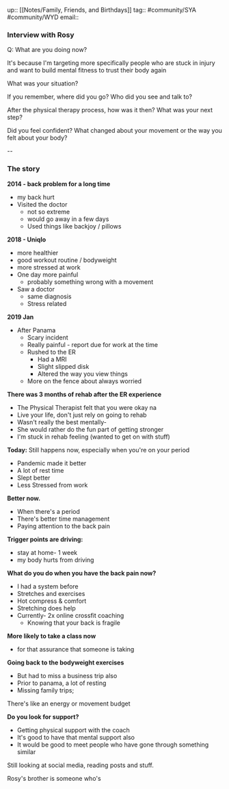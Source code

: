 up:: [[Notes/Family, Friends, and Birthdays]]
tag:: #community/SYA #community/WYD
email:: 

### Interview with Rosy

Q:
What are you doing now?

It's because I'm targeting more specifically people who are stuck in injury and want to build mental fitness to trust their body again

What was your situation?

If you remember, where did you go? Who did you see and talk to?

After the physical therapy process, how was it then? What was your next step?

Did you feel confident? What changed about your movement or the way you felt about your body?

--

### The story

**2014 - back problem for a long time**
- my back hurt
- Visited the doctor
	- not so extreme
	- would go away in a few days
	- Used things like backjoy / pillows

**2018 - Uniqlo**
- more healthier
- good workout routine / bodyweight
- more stressed at work
- One day more painful
	- probably something wrong with a movement
- Saw a doctor
	- same diagnosis
	- Stress related

**2019 Jan**
- After Panama
	- Scary incident 
	- Really painful - report due for work at the time
	- Rushed to the ER
		- Had a MRI
		- Slight slipped disk
		- Altered the way you view things
	- More on the fence about always worried

**There was 3 months of rehab after the ER experience**
- The Physical Therapist felt that you were okay na
- Live your life, don't just rely on going to rehab
- Wasn't really the best mentally- 
- She would rather do the fun part of getting stronger
- I'm stuck in rehab feeling (wanted to get on with stuff)

**Today:**
Still happens now, especially when you're on your period
- Pandemic made it better
- A lot of rest time
- Slept better
- Less Stressed from work

**Better now.** 
- When there's a period
- There's better time management
- Paying attention to the back pain

**Trigger points are driving:**
- stay at home- 1 week
- my body hurts from driving

**What do you do when you have the back pain now?**
- I had a system before
- Stretches and exercises
- Hot compress & comfort
- Stretching does help
- Currently- 2x online crossfit coaching
	- Knowing that your back is fragile

**More likely to take a class now**
- for that assurance that someone is taking 

**Going back to the bodyweight exercises**
- But had to miss a business trip also
- Prior to panama, a lot of resting
- Missing family trips; 

There's like an energy or movement budget

**Do you look for support?**

- Getting physical support with the coach
- It's good to have that mental support also
- It would be good to meet people who have gone through something similar

Still looking at social media, reading posts and stuff.

Rosy's brother is someone who's 